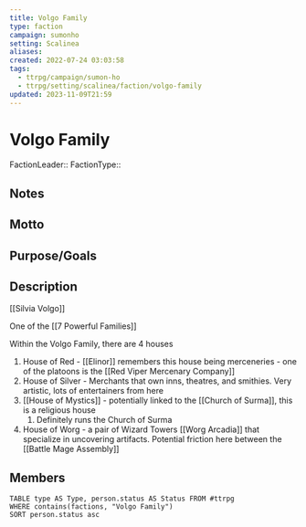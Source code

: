 ```yaml
---
title: Volgo Family
type: faction
campaign: sumonho
setting: Scalinea
aliases: 
created: 2022-07-24 03:03:58
tags:
  - ttrpg/campaign/sumon-ho
  - ttrpg/setting/scalinea/faction/volgo-family
updated: 2023-11-09T21:59
---
```


# Volgo Family

FactionLeader::
FactionType::

## Notes


## Motto


## Purpose/Goals


## Description

[[Silvia Volgo]]

One of the [[7 Powerful Families]]

Within the Volgo Family, there are 4 houses

1. House of Red - [[Elinor]] remembers this house being merceneries - one of the platoons is the [[Red Viper Mercenary Company]]
2. House of Silver - Merchants that own inns, theatres, and smithies. Very artistic, lots of entertainers from here
3. [[House of Mystics]] - potentially linked to the [[Church of Surma]], this is a religious house
    1. Definitely runs the Church of Surma
4. House of Worg - a pair of Wizard Towers [[Worg Arcadia]] that specialize in uncovering artifacts. Potential friction here between the [[Battle Mage Assembly]]

## Members

```dataview
TABLE type AS Type, person.status AS Status FROM #ttrpg
WHERE contains(factions, "Volgo Family")
SORT person.status asc
```

